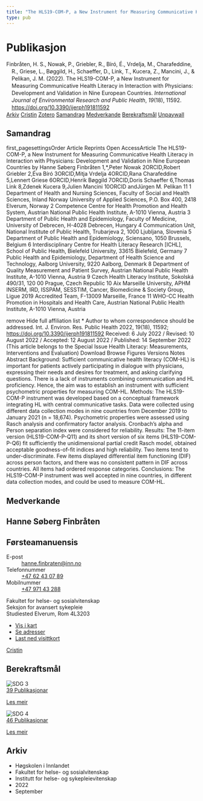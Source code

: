 ```yaml
---
title: "The HLS19-COM-P, a New Instrument for Measuring Communicative Health Literacy in Interaction with Physicians: Development and Validation in Nine European Countries"
type: pub
---
```

<h1>Publikasjon</h1>
<article id="csl-bib-container-ETYCGH3B" class="csl-bib-container">
  <div class="csl-bib-body" style="line-height: 1.35; padding-left: 1em; text-indent:-1em;">
  <div class="csl-entry">Finbr&#xE5;ten, H. S., Nowak, P., Griebler, R., B&#xED;r&#xF3;, &#xC9;., Vrdelja, M., Charafeddine, R., Griese, L., B&#xF8;ggild, H., Schaeffer, D., Link, T., Kucera, Z., Mancini, J., &amp; Pelikan, J. M. (2022). The HLS19-COM-P, a New Instrument for Measuring Communicative Health Literacy in Interaction with Physicians: Development and Validation in Nine European Countries. <i>International Journal of Environmental Research and Public Health</i>, <i>19</i>(18), 11592. <a href="https://doi.org/10.3390/ijerph191811592">https://doi.org/10.3390/ijerph191811592</a></div>
</div>
  <div class="csl-bib-buttons">
    <a href="#taxonomy-article-ETYCGH3B" class="csl-bib-button">Arkiv</a>
    <a href="https://app.cristin.no/results/show.jsf?id=2053481" alt="Cristin URL" class="csl-bib-button">Cristin</a>
    <a href="http://zotero.org/groups/5022929/items/ETYCGH3B" alt="Zotero URL" class="csl-bib-button">Zotero</a>
    <a href="#abstract-article-ETYCGH3B" class="csl-bib-button">Samandrag</a>
    <a href="#contributors-article-ETYCGH3B" class="csl-bib-button">Medverkande</a>
    <a href="#sdg-article-ETYCGH3B" class="csl-bib-button">Berekraftsmål</a>
    <a href="https://www.mdpi.com/1660-4601/19/18/11592/pdf?version=1663743222" class="csl-bib-button">Unpaywall</a>
  </div>
  <div id="csl-bib-meta-container-ETYCGH3B"></div>
</article>
<div id="csl-bib-meta-ETYCGH3B" class="csl-bib-meta">
  <article id="abstract-article-ETYCGH3B" class="abstract-article">
    <h1>Samandrag</h1>
    first_pagesettingsOrder Article Reprints 
Open AccessArticle 
The HLS19-COM-P, a New Instrument for Measuring Communicative Health Literacy in Interaction with Physicians: Development and Validation in Nine European Countries 
by Hanne Søberg Finbråten 1,*,Peter Nowak 2ORCID,Robert Griebler 2,Éva Bíró 3ORCID,Mitja Vrdelja 4ORCID,Rana Charafeddine 5,Lennert Griese 6ORCID,Henrik Bøggild 7ORCID,Doris Schaeffer 6,Thomas Link 8,Zdenek Kucera 9,Julien Mancini 10ORCID andJürgen M. Pelikan 11 
1 
Department of Health and Nursing Sciences, Faculty of Social and Health Sciences, Inland Norway University of Applied Sciences, P.O. Box 400, 2418 Elverum, Norway 
2 
Competence Centre for Health Promotion and Health System, Austrian National Public Health Institute, A-1010 Vienna, Austria 
3 
Department of Public Health and Epidemiology, Faculty of Medicine, University of Debrecen, H-4028 Debrecen, Hungary 
4 
Communication Unit, National Institute of Public Health, Trubarjeva 2, 1000 Ljubljana, Slovenia 
5 
Department of Public Health and Epidemiology, Sciensano, 1050 Brussels, Belgium 
6 
Interdisciplinary Centre for Health Literacy Research [ICHL], School of Public Health, Bielefeld University, 33615 Bielefeld, Germany 
7 
Public Health and Epidemiology, Department of Health Science and Technology, Aalborg University, 9220 Aalborg, Denmark 
8 
Department of Quality Measurement and Patient Survey, Austrian National Public Health Institute, A-1010 Vienna, Austria 
9 
Czech Health Literacy Institute, Sokolská 490/31, 120 00 Prague, Czech Republic 
10 
Aix Marseille University, APHM INSERM, IRD, ISSPAM, SESSTIM, Cancer, Biomedicine &amp; Society Group, Ligue 2019 Accredited Team, F-13009 Marseille, France 
11 
WHO-CC Health Promotion in Hospitals and Health Care, Austrian National Public Health Institute, A-1010 Vienna, Austria 
  
remove Hide full affiliation list 
* 
Author to whom correspondence should be addressed. 
Int. J. Environ. Res. Public Health 2022, 19(18), 11592; https://doi.org/10.3390/ijerph191811592 
Received: 6 July 2022 / Revised: 10 August 2022 / Accepted: 12 August 2022 / Published: 14 September 2022 
(This article belongs to the Special Issue Health Literacy: Measurements, Interventions and Evaluation) 
Download Browse Figures Versions Notes 
Abstract 
Background: Sufficient communicative health literacy (COM-HL) is important for patients actively participating in dialogue with physicians, expressing their needs and desires for treatment, and asking clarifying questions. There is a lack of instruments combining communication and HL proficiency. Hence, the aim was to establish an instrument with sufficient psychometric properties for measuring COM-HL. Methods: The HLS19-COM-P instrument was developed based on a conceptual framework integrating HL with central communicative tasks. Data were collected using different data collection modes in nine countries from December 2019 to January 2021 (n = 18,674). Psychometric properties were assessed using Rasch analysis and confirmatory factor analysis. Cronbach’s alpha and Person separation index were considered for reliability. Results: The 11-item version (HLS19-COM-P-Q11) and its short version of six items (HLS19-COM-P-Q6) fit sufficiently the unidimensional partial credit Rasch model, obtained acceptable goodness-of-fit indices and high reliability. Two items tend to under-discriminate. Few items displayed differential item functioning (DIF) across person factors, and there was no consistent pattern in DIF across countries. All items had ordered response categories. Conclusions: The HLS19-COM-P instrument was well accepted in nine countries, in different data collection modes, and could be used to measure COM-HL.
  </article>
  <article id="contributors-article-ETYCGH3B" class="contributors-article">
    <h1>Medverkande</h1>
    <div class="personas">
<div class="vrtx-hinn-person-card">
<div class="photo">
<i class="lar la-user-circle missing-person"></i>
</div>
<div class="info">
<hgroup><h1>Hanne Søberg Finbråten</h1>
<h2>Førsteamanuensis</h2>
</hgroup><dl>
<dt>E-post</dt>
<dd>
<a href="mailto:hanne.finbraten@inn.no">hanne.finbraten@inn.no</a>
</dd>
<dt>Telefonnummer</dt>
<dd><a href="tel:+4762430789">
+47 62 43 07 89
</a></dd>
<dt>Mobilnummer</dt>
<dd><a href="tel:+4797143288">
+47 971 43 288
</a></dd>
</dl>
<p>
Fakultet for helse- og sosialvitenskap<br>
Seksjon for avansert sykepleie<br>
Studiested Elverum,
Rom 4L3203
</p>
<ul class="vrtx-hinn-links">
<li><a href="https://www.google.com/maps?q=60.88177,11.53669">Vis i kart</a></li>
<li><a href="https://www.inn.no/finn-en-ansatt/hanne-finbraten.html#vrtx-hinn-addresses">Se adresser</a></li>
<li><a href="https://www.inn.no/finn-en-ansatt/hanne-finbraten.html?vrtx=vcf">Last ned visittkort</a></li>
</ul>
</div>
</div>
<a href="https://app.cristin.no/persons/show.jsf?id=328418" alt="Cristin URL" class="personas-cristin">Cristin</a>
</div>
  </article>
  <article id="sdg-article-ETYCGH3B" class="sdg-article">
    <h1>Berekraftsmål</h1>
    <div class="sdg-container"><div id="sdg3" class="sdg">
<img src="{{< params subfolder >}}images/sdg/sdg03_no.png" class="image" alt="SDG 3">
<div class="sdg-overlay">
<a href="{{< params subfolder >}}no/archive/?sdg=3#archive" class="sdg-publication-count"><span>39</span> Publikasjonar</a>
<p><a href="https://www.fn.no/om-fn/fns-baerekraftsmaal/god-helse-og-livskvalitet?lang=nno-NO" class="sdg-read-more">Les meir</a></p>
</div>
</div> <div id="sdg4" class="sdg">
<img src="{{< params subfolder >}}images/sdg/sdg04_no.png" class="image" alt="SDG 4">
<div class="sdg-overlay">
<a href="{{< params subfolder >}}no/archive/?sdg=4#archive" class="sdg-publication-count"><span>46</span> Publikasjonar</a>
<p><a href="https://www.fn.no/om-fn/fns-baerekraftsmaal/god-utdanning?lang=nno-NO" class="sdg-read-more">Les meir</a></p>
</div>
</div></div>
  </article>
  <article id="taxonomy-article-ETYCGH3B" class="taxonomy-article">
    <h1>Arkiv</h1>
    <ul>
      <li>Høgskolen i Innlandet</li>
      <li>Fakultet for helse- og sosialvitenskap</li>
      <li>Institutt for helse- og sykepleievitenskap</li>
      <li>2022</li>
      <li>September</li>
    </ul>
  </article>
</div>
